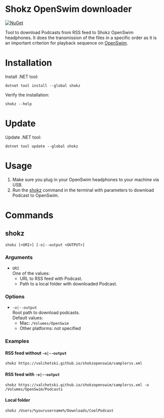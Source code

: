 # Shokz OpenSwim downloader
[![NuGet](https://buildstats.info/nuget/Shokz)](https://www.nuget.org/packages/Shokz)

Tool to download Podcasts from RSS feed to Shokz OpenSwim headphones.
It does the transmission of the files in a specific order as it is an important criterion for playback sequence on [OpenSwim](https://intl.help.shokz.com/s/article/How-to-list-the-track-order-on-OpenSwim-formerly-Xtrainerz-17).

# Installation
Install .NET tool:
```
dotnet tool install --global shokz
```

Verify the installation:
```
shokz --help
```

# Update
Update .NET tool:
```
dotnet tool update --global shokz
```

# Usage
1. Make sure you plug in your OpenSwim headphones to your machine via USB.
2. Run the [shokz](#shokz) command in the terminal with parameters to download Podcast to OpenSwim.

# Commands
## shokz
```
shokz [<URI>] [-o|--output <OUTPUT>]
```
### Arguments
- `URI`\
One of the values:
    - URL to RSS feed with Podcast.
    - Path to a local folder with downloaded Podcast.

### Options
- `-o|--output`\
Root path to download podcasts.\
Default values:
    - Mac: `/Volumes/OpenSwim`
    - Other platforms: not specified

### Examples
#### RSS feed without `-o|--output`
```
shokz https://valchetski.github.io/shokzopenswim/samplerss.xml
```

#### RSS feed with `-o|--output`
```
shokz https://valchetski.github.io/shokzopenswim/samplerss.xml -o /Volumes/OpenSwim/Podcasts
```

#### Local folder
```
shokz /Users/%yourusername%/Downloads/CoolPodcast
```
